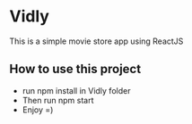 # Vidly

This is a simple movie store app using ReactJS

## How to use this project

  - run npm install in Vidly folder
  - Then run npm start
  - Enjoy =)
